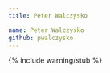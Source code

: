 ```yaml
---
title: Peter Walczysko

name: Peter Walczysko
github: pwalczysko
---
```


{% include warning/stub %}
